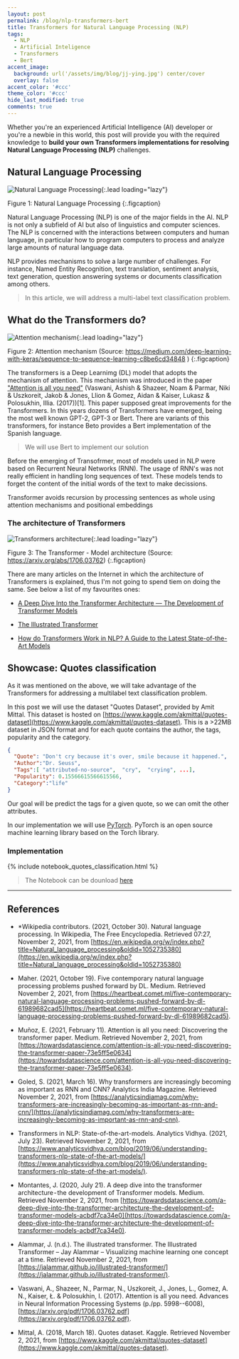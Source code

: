 ```yaml
---
layout: post
permalink: /blog/nlp-transformers-bert
title: Transformers for Natural Language Processing (NLP)
tags:
  - NLP
  - Artificial Inteligence
  - Transformers
  - Bert
accent_image: 
  background: url('/assets/img/blog/jj-ying.jpg') center/cover
  overlay: false
accent_color: '#ccc'
theme_color: '#ccc'
hide_last_modified: true
comments: true
---
```


Whether you're an experienced Artificial Intelligence (AI) developer or you're a newbie in this world, this post will provide you with the required knowledge to **build your own Transformers implementations for resolving Natural Language Processing (NLP)** challenges.

## Natural Language Processing

![Natural Language Processing](/assets/img/blog/nlp.png){:.lead loading="lazy"}

Figure 1: Natural Language Processing
{:.figcaption}

Natural Language Processing (NLP) is one of the major fields in the AI. NLP is not only a subfield of AI but also of linguistics and computer sciences. The NLP is concerned with the interactions between computers and human language, in particular how to program computers to process and analyze large amounts of natural language data.

NLP provides mechanisms to solve a large number of challenges. For instance, Named Entity Recognition, text translation, sentiment analysis, text generation, question answering systems or documents classification among others.

> In this article, we will address a multi-label text classification problem.

## What do the Transformers do?

![Attention mechanism](/assets/img/blog/attention.png){:.lead loading="lazy"}

Figure 2: Attention mechanism (Source: https://medium.com/deep-learning-with-keras/sequence-to-sequence-learning-c8be6cd34848 )
{:.figcaption}

The transformers is a Deep Learnimg (DL) model that adopts the mechanism of attention. This mechanism was introduced in the paper ["Attention is all you need"](https://arxiv.org/pdf/1706.03762.pdf) (Vaswani, Ashish & Shazeer, Noam & Parmar, Niki & Uszkoreit, Jakob & Jones, Llion & Gomez, Aidan & Kaiser, Lukasz & Polosukhin, Illia. (2017))[1]. This paper supposed great improvements for the Transformers. In this years dozens of Transformers have emerged, being the most well known GPT-2, GPT-3 or Bert.  There are variants of this transformers, for instance Beto provides a Bert implementation of the Spanish language.

> We will use Bert to implement our solution

Before the emerging of Transofrmer,  most of models used in NLP were based on Recurrent Neural Networks (RNN). The usage of RNN's was not really efficient in handling long sequences of text. These models tends to forget the content of the initial words of the text to make decissions. 

Transformer avoids recursion by processing sentences as whole using attention mechanisms and positional embeddings

###  The architecture of Transformers

![Transformers architecture](/assets/img/blog/arquitectura-transformers.jpeg){:.lead loading="lazy"}

Figure 3: The Transformer - Model architecture (Source: https://arxiv.org/abs/1706.03762)
{:.figcaption}

There are many articles on the Internet in which the architecture of Transformers is explained, thus I'm not going to spend tiem on doing the same. See below a list of my favourites ones:

- [A Deep Dive Into the Transformer Architecture — The Development of Transformer Models](https://towardsdatascience.com/a-deep-dive-into-the-transformer-architecture-the-development-of-transformer-models-acbdf7ca34e0)

- [The Illustrated Transformer](https://jalammar.github.io/illustrated-transformer/)

- [How do Transformers Work in NLP? A Guide to the Latest State-of-the-Art Models](https://www.analyticsvidhya.com/blog/2019/06/understanding-transformers-nlp-state-of-the-art-models/)


##  Showcase: Quotes classification

As it was mentioned on the above, we will take advantage of the Transformers for addressing a multilabel text classification problem. 

In this post we will use the dataset "Quotes Dataset", provided by Amit Mittal. This dataset is hosted on [https://www.kaggle.com/akmittal/quotes-dataset](https://www.kaggle.com/akmittal/quotes-dataset). This is a >22MB dataset in JSON format and for each quote contains the author, the tags, popularity and the category. 

```json
{
  "Quote": "Don't cry because it's over, smile because it happened.",
  "Author":"Dr. Seuss",
  "Tags":[ "attributed-no-source",  "cry",  "crying", ...],
  "Popularity": 0.15566615566615566,
  "Category":"life"
}
```
Our goal will be predict the tags for a given quote, so we can omit  the other attributes.

In our implementation we will use [PyTorch](https://pytorch.org/). PyTorch is an open source machine learning library based on the Torch library. 


### Implementation


{% include notebook_quotes_classification.html %}


> The Notebook can be dounload [here](https://github.com/ivancorrales/colab-notebooks/blob/main/Quotes_classification.ipynb)

--- 

## References

* *Wikipedia contributors. (2021, October 30). Natural language processing. In Wikipedia, The Free Encyclopedia. Retrieved 07:27, November 2, 2021, from [https://en.wikipedia.org/w/index.php?title=Natural_language_processing&oldid=1052735380](https://en.wikipedia.org/w/index.php?title=Natural_language_processing&oldid=1052735380)

* Maher. (2021, October 19). Five contemporary natural language processing problems pushed forward by DL. Medium. Retrieved November 2, 2021, from [https://heartbeat.comet.ml/five-contemporary-natural-language-processing-problems-pushed-forward-by-dl-61989682cad5](https://heartbeat.comet.ml/five-contemporary-natural-language-processing-problems-pushed-forward-by-dl-61989682cad5). 

* Muñoz, E. (2021, February 11). Attention is all you need: Discovering the transformer paper. Medium. Retrieved November 2, 2021, from [https://towardsdatascience.com/attention-is-all-you-need-discovering-the-transformer-paper-73e5ff5e0634](https://towardsdatascience.com/attention-is-all-you-need-discovering-the-transformer-paper-73e5ff5e0634). 

* Goled, S. (2021, March 16). Why transformers are increasingly becoming as important as RNN and CNN? Analytics India Magazine. Retrieved November 2, 2021, from [https://analyticsindiamag.com/why-transformers-are-increasingly-becoming-as-important-as-rnn-and-cnn/](https://analyticsindiamag.com/why-transformers-are-increasingly-becoming-as-important-as-rnn-and-cnn). 

* Transformers in NLP: State-of-the-art-models. Analytics Vidhya. (2021, July 23). Retrieved November 2, 2021, from [https://www.analyticsvidhya.com/blog/2019/06/understanding-transformers-nlp-state-of-the-art-models/](https://www.analyticsvidhya.com/blog/2019/06/understanding-transformers-nlp-state-of-the-art-models/). 

* Montantes, J. (2020, July 21). A deep dive into the transformer architecture - the development of Transformer models. Medium. Retrieved November 2, 2021, from [https://towardsdatascience.com/a-deep-dive-into-the-transformer-architecture-the-development-of-transformer-models-acbdf7ca34e0](https://towardsdatascience.com/a-deep-dive-into-the-transformer-architecture-the-development-of-transformer-models-acbdf7ca34e0). 

* Alammar, J. (n.d.). The illustrated transformer. The Illustrated Transformer – Jay Alammar – Visualizing machine learning one concept at a time. Retrieved November 2, 2021, from [https://jalammar.github.io/illustrated-transformer/](https://jalammar.github.io/illustrated-transformer/). 

* Vaswani, A., Shazeer, N., Parmar, N., Uszkoreit, J., Jones, L., Gomez, A. N., Kaiser, Ł. & Polosukhin, I. (2017). Attention is all you need. Advances in Neural Information Processing Systems (p./pp. 5998--6008), [https://arxiv.org/pdf/1706.03762.pdf](https://arxiv.org/pdf/1706.03762.pdf).

* Mittal, A. (2018, March 18). Quotes dataset. Kaggle. Retrieved November 2, 2021, from [https://www.kaggle.com/akmittal/quotes-dataset](https://www.kaggle.com/akmittal/quotes-dataset). 

